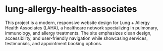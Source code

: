 # lung-allergy-health-associates
This project is a modern, responsive website design for Lung + Allergy Health Associates (LAHA), a healthcare network specializing in pulmonary, immunology, and allergy treatments. The site emphasizes clean design, accessibility, and user-friendly navigation while showcasing services, testimonials, and appointment booking options.
